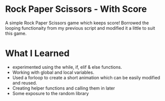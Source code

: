 # Rock Paper Scissors - With Score

A simple Rock Paper Scissors game which keeps score! Borrowed the looping functionaity from my previous script and modified it a little to suit this game.

# What I Learned

* experimented using the while, if, elif & else functions.
* Working with global and local variables.
* Used a forloop to create a short animation which can be easily modified and reused.
* Creating helper functions and calling them in later
* Some exposure to the random library

